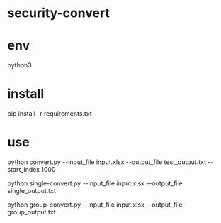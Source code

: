 # security-convert
# env
python3
# install
pip install -r requirements.txt
# use
python convert.py --input_file input.xlsx --output_file test_output.txt --start_index 1000

python single-convert.py --input_file input.xlsx --output_file single_output.txt

python group-convert.py --input_file input.xlsx --output_file group_output.txt
